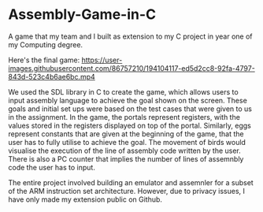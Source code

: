 # Assembly-Game-in-C
A game that my team and I built as extension to my C project in year one of my Computing degree.

Here's the final game:
https://user-images.githubusercontent.com/86757210/194104117-ed5d2cc8-92fa-4797-843d-523c4b6ae6bc.mp4

We used the SDL library in C to create the game, which allows users to input assembly language to achieve the goal shown on the screen. These goals and initial set ups were based on the test cases that were given to us in the assignment. In the game, the portals represent registers, with the values stored in the registers displayed on top of the portal. Similarly, eggs represent constants that are given at the beginning of the game, that the user has to fully utilise to achieve the goal. The movement of birds would visualise the execution of the line of assembly code written by the user. There is also a PC counter that implies the number of lines of assemnbly code the user has to input.

The entire project involved building an emulator and assemnler for a subset of the ARM instruction set architecture. However, due to privacy issues, I have only made my extension public on Github. 
